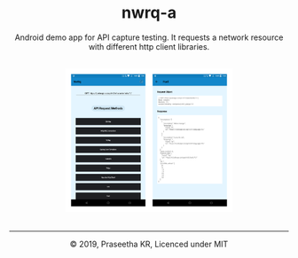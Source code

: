 <div align="center">
    <h1>nwrq-a</h1>
    <p>Android demo app for API capture testing. It requests a network resource with different http client libraries.</p>
    <br>
    <img src="screenshot.png" alt="nwrq" style="width: 60%;" />
    <br><br><hr>
    <p>&copy; 2019, Praseetha KR, Licenced under MIT</p>
</div>
